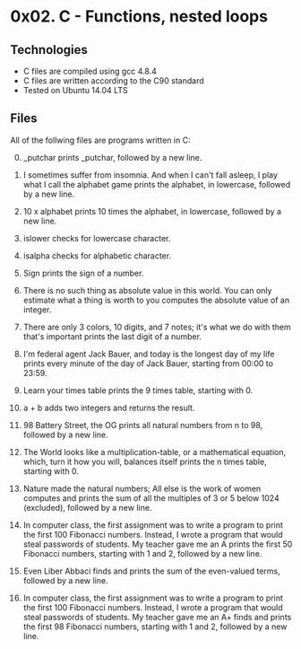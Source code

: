 # 0x02. C - Functions, nested loops

## Technologies
* C files are compiled using gcc 4.8.4
* C files are written according to the C90 standard
* Tested on Ubuntu 14.04 LTS

##  Files
All of the follwing files are programs written in C:

0. _putchar
 prints _putchar, followed by a new line.

1. I sometimes suffer from insomnia. And when I can't fall asleep, I play what I call the alphabet game
prints the alphabet, in lowercase, followed by a new line.

2. 10 x alphabet
prints 10 times the alphabet, in lowercase, followed by a new line.

3. islower
checks for lowercase character.

4. isalpha
checks for alphabetic character.

5. Sign
prints the sign of a number.

6. There is no such thing as absolute value in this world. You can only estimate what a thing is worth to you
computes the absolute value of an integer.

7. There are only 3 colors, 10 digits, and 7 notes; it's what we do with them that's important
prints the last digit of a number.

8. I'm federal agent Jack Bauer, and today is the longest day of my life
prints every minute of the day of Jack Bauer, starting from 00:00 to 23:59.

9. Learn your times table
prints the 9 times table, starting with 0.

10. a + b
adds two integers and returns the result.

11. 98 Battery Street, the OG
prints all natural numbers from n to 98, followed by a new line.

12. The World looks like a multiplication-table, or a mathematical equation, which, turn it how you will, balances itself
prints the n times table, starting with 0.

13. Nature made the natural numbers; All else is the work of women
computes and prints the sum of all the multiples of 3 or 5 below 1024 (excluded), followed by a new line.

14. In computer class, the first assignment was to write a program to print the first 100 Fibonacci numbers. Instead, I wrote a program that would steal passwords of students. My teacher gave me an A
prints the first 50 Fibonacci numbers, starting with 1 and 2, followed by a new line.

15. Even Liber Abbaci
 finds and prints the sum of the even-valued terms, followed by a new line.

16. In computer class, the first assignment was to write a program to print the first 100 Fibonacci numbers. Instead, I wrote a program that would steal passwords of students. My teacher gave me an A+
finds and prints the first 98 Fibonacci numbers, starting with 1 and 2, followed by a new line.
